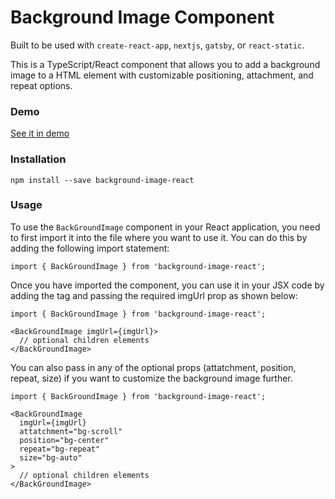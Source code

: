 # Background Image Component

Built to be used with `create-react-app`, `nextjs`, `gatsby`, or `react-static`.

This is a TypeScript/React component that allows you to add a background image to a HTML element with customizable positioning, attachment, and repeat options.

### Demo

[See it in demo](https://use-react-typing-demo.vercel.app/)

### Installation

```
npm install --save background-image-react
```

### Usage

To use the `BackGroundImage` component in your React application, you need to first import it into the file where you want to use it. You can do this by adding the following import statement:

```
import { BackGroundImage } from 'background-image-react';
```

Once you have imported the component, you can use it in your JSX code by adding the <BackGroundImage> tag and passing the required imgUrl prop as shown below:

```
import { BackGroundImage } from 'background-image-react';

<BackGroundImage imgUrl={imgUrl}>
  // optional children elements
</BackGroundImage>

```

You can also pass in any of the optional props (attatchment, position, repeat, size) if you want to customize the background image further.

```
import { BackGroundImage } from 'background-image-react';

<BackGroundImage
  imgUrl={imgUrl}
  attatchment="bg-scroll"
  position="bg-center"
  repeat="bg-repeat"
  size="bg-auto"
>
  // optional children elements
</BackGroundImage>
```
